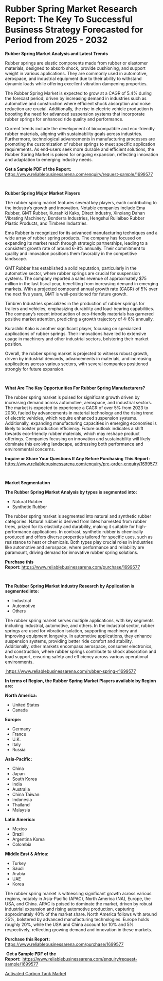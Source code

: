 <p><h1>Rubber Spring Market Research Report: The Key To Successful Business Strategy Forecasted for Period from 2025 - 2032</h1></p><p><strong>Rubber Spring Market Analysis and Latest Trends</strong></p>
<p><p>Rubber springs are elastic components made from rubber or elastomer materials, designed to absorb shock, provide cushioning, and support weight in various applications. They are commonly used in automotive, aerospace, and industrial equipment due to their ability to withstand dynamic loads while offering excellent vibration dampening properties. </p><p>The Rubber Spring Market is expected to grow at a CAGR of 5.4% during the forecast period, driven by increasing demand in industries such as automotive and construction where efficient shock absorption and noise reduction are crucial. Additionally, the rise in electric vehicle production is boosting the need for advanced suspension systems that incorporate rubber springs for enhanced ride quality and performance. </p><p>Current trends include the development of biocompatible and eco-friendly rubber materials, aligning with sustainability goals across industries. Furthermore, technological advancements in manufacturing processes are promoting the customization of rubber springs to meet specific application requirements. As end-users seek more durable and efficient solutions, the Rubber Spring Market is poised for ongoing expansion, reflecting innovation and adaptation to emerging industry needs.</p></p>
<p><strong>Get a Sample PDF of the Report:&nbsp;</strong> <a href="https://www.reliablebusinessarena.com/enquiry/request-sample/1699577?utm_campaign=1841&utm_medium=2&utm_source=Github&utm_content=ia&utm_term=31012025&utm_id=rubber-spring">https://www.reliablebusinessarena.com/enquiry/request-sample/1699577</a></p>
<p>&nbsp;</p>
<p><strong>Rubber Spring Major Market Players</strong></p>
<p><p>The rubber spring market features several key players, each contributing to the industry’s growth and innovation. Notable companies include Ema Rubber, GMT Rubber, Kurashiki Kako, Direct Industry, Xinxiang Dahan Vibrating Machinery, Bonderra Industries, Hengshui Ruilaibao Rubber Plastic Products, and Timbren Industries.</p><p>Ema Rubber is recognized for its advanced manufacturing techniques and a wide array of rubber spring products. The company has focused on expanding its market reach through strategic partnerships, leading to a consistent growth rate of around 6-8% annually. Their commitment to quality and innovation positions them favorably in the competitive landscape.</p><p>GMT Rubber has established a solid reputation, particularly in the automotive sector, where rubber springs are crucial for suspension systems. The company reported a sales revenue of approximately $75 million in the last fiscal year, benefiting from increasing demand in emerging markets. With a projected compound annual growth rate (CAGR) of 5% over the next five years, GMT is well-positioned for future growth.</p><p>Timbren Industries specializes in the production of rubber springs for trailers and vehicles, emphasizing durability and load-bearing capabilities. The company’s recent introduction of eco-friendly materials has garnered positive market attention, predicting a growth trajectory of 4-6% annually.</p><p>Kurashiki Kako is another significant player, focusing on specialized applications of rubber springs. Their innovations have led to extensive usage in machinery and other industrial sectors, bolstering their market position.</p><p>Overall, the rubber spring market is projected to witness robust growth, driven by industrial demands, advancements in materials, and increasing applications across various sectors, with several companies positioned strongly for future expansion.</p></p>
<p>&nbsp;</p>
<p><strong>What Are The Key Opportunities For Rubber Spring Manufacturers?</strong></p>
<p><p>The rubber spring market is poised for significant growth driven by increasing demand across automotive, aerospace, and industrial sectors. The market is expected to experience a CAGR of over 5% from 2023 to 2030, fueled by advancements in material technology and the rising trend of electric vehicles, which require enhanced suspension systems. Additionally, expanding manufacturing capacities in emerging economies is likely to bolster production efficiency. Future outlook indicates a shift towards eco-friendly rubber materials, which may reshape product offerings. Companies focusing on innovation and sustainability will likely dominate this evolving landscape, addressing both performance and environmental concerns.</p></p>
<p><strong>Inquire or Share Your Questions If Any Before Purchasing This Report:</strong> <a href="https://www.reliablebusinessarena.com/enquiry/pre-order-enquiry/1699577?utm_campaign=1841&utm_medium=2&utm_source=Github&utm_content=ia&utm_term=31012025&utm_id=rubber-spring">https://www.reliablebusinessarena.com/enquiry/pre-order-enquiry/1699577</a></p>
<p>&nbsp;</p>
<p><strong>Market Segmentation</strong></p>
<p><strong>The Rubber Spring Market Analysis by types is segmented into:</strong></p>
<p><ul><li>Natural Rubber</li><li>Synthetic Rubber</li></ul></p>
<p><p>The rubber spring market is segmented into natural and synthetic rubber categories. Natural rubber is derived from latex harvested from rubber trees, prized for its elasticity and durability, making it suitable for high-performance applications. In contrast, synthetic rubber is chemically produced and offers diverse properties tailored for specific uses, such as resistance to heat or chemicals. Both types play crucial roles in industries like automotive and aerospace, where performance and reliability are paramount, driving demand for innovative rubber spring solutions.</p></p>
<p><strong>Purchase this Report:&nbsp;</strong><a href="https://www.reliablebusinessarena.com/purchase/1699577?utm_campaign=1841&utm_medium=2&utm_source=Github&utm_content=ia&utm_term=31012025&utm_id=rubber-spring">https://www.reliablebusinessarena.com/purchase/1699577</a></p>
<p>&nbsp;</p>
<p><strong>The Rubber Spring Market Industry Research by Application is segmented into:</strong></p>
<p><ul><li>Industrial</li><li>Automotive</li><li>Others</li></ul></p>
<p><p>The rubber spring market serves multiple applications, with key segments including industrial, automotive, and others. In the industrial sector, rubber springs are used for vibration isolation, supporting machinery and improving equipment longevity. In automotive applications, they enhance suspension systems, providing better ride comfort and stability. Additionally, other markets encompass aerospace, consumer electronics, and construction, where rubber springs contribute to shock absorption and load support, ensuring safety and efficiency across various operational environments.</p></p>
<p><a href="https://www.reliablebusinessarena.com/rubber-spring-r1699577?utm_campaign=1841&utm_medium=2&utm_source=Github&utm_content=ia&utm_term=31012025&utm_id=rubber-spring">&nbsp;https://www.reliablebusinessarena.com/rubber-spring-r1699577</a></p>
<p><strong>In terms of Region, the Rubber Spring Market Players available by Region are:</strong></p>
<p>
    <p> <strong> North America: </strong>
        <ul>
            <li>United States</li>
            <li>Canada</li>
        </ul>
        </p> 
    <p> <strong> Europe: </strong>
        <ul>
            <li>Germany</li>
            <li>France</li>
            <li>U.K.</li>
            <li>Italy</li>
            <li>Russia</li>
        </ul>
        </p> 
    <p> <strong> Asia-Pacific: </strong>
        <ul>
            <li>China</li>
            <li>Japan</li>
            <li>South Korea</li>
            <li>India</li>
            <li>Australia</li>
            <li>China Taiwan</li>
            <li>Indonesia</li>
            <li>Thailand</li>
            <li>Malaysia</li>
        </ul>
        </p> 
    <p> <strong> Latin America: </strong>
        <ul>
            <li>Mexico</li>
            <li>Brazil</li>
            <li>Argentina Korea</li>
            <li>Colombia</li>
        </ul>
        </p> 
    <p> <strong> Middle East & Africa: </strong>
        <ul>
            <li>Turkey</li>
            <li>Saudi</li>
            <li>Arabia</li>
            <li>UAE</li>
            <li>Korea</li>
        </ul>
    </p>
    </p>
<p><p>The rubber spring market is witnessing significant growth across various regions, notably in Asia-Pacific (APAC), North America (NA), Europe, the USA, and China. APAC is poised to dominate the market, driven by robust industrial expansion and rising automotive production, capturing approximately 40% of the market share. North America follows with around 25%, bolstered by advanced manufacturing technologies. Europe holds roughly 20%, while the USA and China account for 10% and 5% respectively, reflecting growing demand and innovation in these markets.</p></p>
<p><strong>Purchase this Report: </strong><a href="https://www.reliablebusinessarena.com/purchase/1699577?utm_campaign=1841&utm_medium=2&utm_source=Github&utm_content=ia&utm_term=31012025&utm_id=rubber-spring">https://www.reliablebusinessarena.com/purchase/1699577</a></p>
<p>&nbsp;<strong>Get a Sample PDF of the Report:&nbsp;&nbsp;</strong><a href="https://www.reliablebusinessarena.com/enquiry/request-sample/1699577?utm_campaign=1841&utm_medium=2&utm_source=Github&utm_content=ia&utm_term=31012025&utm_id=rubber-spring">https://www.reliablebusinessarena.com/enquiry/request-sample/1699577</a></p>
<p><strong></strong></p>
<p><p><a href="https://github.com/julyju69/Market-Research-Report-List-5/blob/main/activated-carbon-tank-market.md?utm_campaign=1841&utm_medium=2&utm_source=Github&utm_content=ia&utm_term=31012025&utm_id=rubber-spring">Activated Carbon Tank Market</a></p></p>